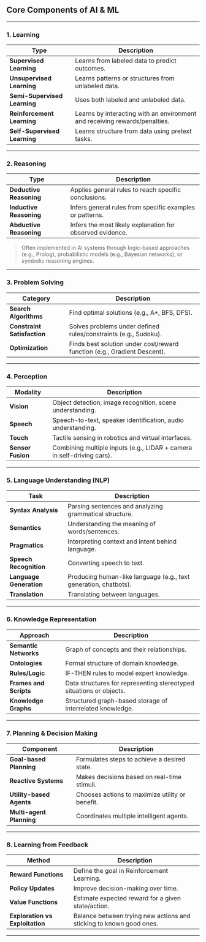 ## **Core Components of AI & ML**

---

### **1. Learning**

| Type                         | Description                                                                |
| ---------------------------- | -------------------------------------------------------------------------- |
| **Supervised Learning**      | Learns from labeled data to predict outcomes.                              |
| **Unsupervised Learning**    | Learns patterns or structures from unlabeled data.                         |
| **Semi-Supervised Learning** | Uses both labeled and unlabeled data.                                      |
| **Reinforcement Learning**   | Learns by interacting with an environment and receiving rewards/penalties. |
| **Self-Supervised Learning** | Learns structure from data using pretext tasks.                            |

---

### **2. Reasoning**

| Type                    | Description                                               |
| ----------------------- | --------------------------------------------------------- |
| **Deductive Reasoning** | Applies general rules to reach specific conclusions.      |
| **Inductive Reasoning** | Infers general rules from specific examples or patterns.  |
| **Abductive Reasoning** | Infers the most likely explanation for observed evidence. |

> Often implemented in AI systems through logic-based approaches (e.g., Prolog), probabilistic models (e.g., Bayesian networks), or symbolic reasoning engines.

---

### **3. Problem Solving**

| Category                    | Description                                                              |
| --------------------------- | ------------------------------------------------------------------------ |
| **Search Algorithms**       | Find optimal solutions (e.g., A\*, BFS, DFS).                            |
| **Constraint Satisfaction** | Solves problems under defined rules/constraints (e.g., Sudoku).          |
| **Optimization**            | Finds best solution under cost/reward function (e.g., Gradient Descent). |

---

### **4. Perception**

| Modality          | Description                                                            |
| ----------------- | ---------------------------------------------------------------------- |
| **Vision**        | Object detection, image recognition, scene understanding.              |
| **Speech**        | Speech-to-text, speaker identification, audio understanding.           |
| **Touch**         | Tactile sensing in robotics and virtual interfaces.                    |
| **Sensor Fusion** | Combining multiple inputs (e.g., LIDAR + camera in self-driving cars). |

---

### **5. Language Understanding (NLP)**

| Task                    | Description                                                      |
| ----------------------- | ---------------------------------------------------------------- |
| **Syntax Analysis**     | Parsing sentences and analyzing grammatical structure.           |
| **Semantics**           | Understanding the meaning of words/sentences.                    |
| **Pragmatics**          | Interpreting context and intent behind language.                 |
| **Speech Recognition**  | Converting speech to text.                                       |
| **Language Generation** | Producing human-like language (e.g., text generation, chatbots). |
| **Translation**         | Translating between languages.                                   |

---

### **6. Knowledge Representation**

| Approach               | Description                                                         |
| ---------------------- | ------------------------------------------------------------------- |
| **Semantic Networks**  | Graph of concepts and their relationships.                          |
| **Ontologies**         | Formal structure of domain knowledge.                               |
| **Rules/Logic**        | IF-THEN rules to model expert knowledge.                            |
| **Frames and Scripts** | Data structures for representing stereotyped situations or objects. |
| **Knowledge Graphs**   | Structured graph-based storage of interrelated knowledge.           |

---

### **7. Planning & Decision Making**

| Component                | Description                                     |
| ------------------------ | ----------------------------------------------- |
| **Goal-based Planning**  | Formulates steps to achieve a desired state.    |
| **Reactive Systems**     | Makes decisions based on real-time stimuli.     |
| **Utility-based Agents** | Chooses actions to maximize utility or benefit. |
| **Multi-agent Planning** | Coordinates multiple intelligent agents.        |

---

### **8. Learning from Feedback**

| Method                          | Description                                                         |
| ------------------------------- | ------------------------------------------------------------------- |
| **Reward Functions**            | Define the goal in Reinforcement Learning.                          |
| **Policy Updates**              | Improve decision-making over time.                                  |
| **Value Functions**             | Estimate expected reward for a given state/action.                  |
| **Exploration vs Exploitation** | Balance between trying new actions and sticking to known good ones. |

---
